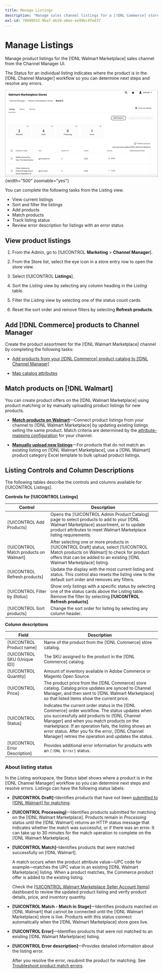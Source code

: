 ```yaml
---
title: Manage Listings
description: 'Manage sales channel listings for a [!DNL Commerce] store with Channel Manager for Adobe Commerce and Magento Open Source.'
exl-id: 70999552-9ba7-4b10-a8ee-ee99bc4fe837
---
```

# Manage Listings

Manage product listings for the [!DNL Walmart Marketplace] sales channel from the Channel Manager UI.

The Status for an individual listing indicates where the product is in the [!DNL Channel Manager] workflow so you can determine next steps and resolve any errors.

![Listings page for a connected sales channel](assets/listings-dashboard-view.png){width="500" zoomable="yes"}

You can complete the following tasks from the Listing view.

* View current listings
* Sort and filter the listings
* Add products
* Match products
* Track listing status
* Review error description for listings with an error status

## View product listings

1. From the Admin, go to [!UICONTROL **Marketing** > **Channel Manager**].

1. From the Store list, select the eye icon in a store entry row to open the store view.

1. Select [!UICONTROL **Listings**].

1. Sort the *Listing* view by selecting any column heading in the *Listing* table.

1. Filter the *Listing* view by selecting one of the status count cards.

1. Reset the sort order and remove filters by selecting **Refresh products**.

## Add [!DNL Commerce] products to Channel Manager

Create the product assortment for the [!DNL Walmart Marketplace] channel by completing the following tasks:

* [Add products from your [!DNL Commerce] product catalog to [!DNL Channel Manager]](add-products-to-channel-store.md)

* [Map catalog attributes](map-catalog-attributes.md#configure-product-attribute-settings)

## Match products on [!DNL Walmart]

You can create product offers on the [!DNL Walmart Marketplace] using product matching or by manually uploading product listings for new products.

* **[Match products on Walmart](connect-listings-to-marketplace.md)**—Connect product listings from your channel to [!DNL Walmart Marketplace] by updating existing listings selling the same product. Match criteria are determined by the [attribute-mapping configuration](map-catalog-attributes.md) for your channel.

* **[Manually upload new listings](connect-listings-to-marketplace.md#upload-new-product-listings)**—For products that do not match an existing listing on [!DNL Walmart Marketplace], use a [!DNL Walmart] product category Excel template to bulk upload product listings.

## Listing Controls and Column Descriptions

The following tables describe the controls and columns available for [!UICONTROL Listings].

**Controls for [!UICONTROL Listings]**

| **Control**                            | **Description**                                                                                                                                                                                                   |
|----------------------------------------|-------------------------------------------------------------------------------------------------------------------------------------------------------------------------------------------------------------------|
| [!UICONTROL Add Products]              | Opens the [!UICONTROL Admin Product Catalog] page to select products to add to your [!DNL Walmart Marketplace] assortment, or to update product attributes to meet Walmart Marketplace listing requirements.      |
| [!UICONTROL Match products on Walmart] | After selecting one or more products in [!UICONTROL Draft] status, select [!UICONTROL Match products on Walmart] to check for product offers that can be added to an existing [!DNL Walmart Marketplace] listing. |
| [!UICONTROL Refresh products]          | Update the display with the most current listing and status. This control also resets the listing view to the default sort order and removes any filters.                                                         |
| [!UICONTROL Filter by *Status*]        | Show only listings with a specific status by selecting one of the status cards above the Listing table. Remove the filter by selecting **[!UICONTROL Refresh products]**.                                         |
| [!UICONTROL Sort products]             | Change the sort order for listing by selecting any column header.                                                                                                                                                 |


**Column descriptions**

| **Field**                      | **Description**                                                                                                                                                                                                                                                                                                                                                   |
|--------------------------------|-------------------------------------------------------------------------------------------------------------------------------------------------------------------------------------------------------------------------------------------------------------------------------------------------------------------------------------------------------------------|
| [!UICONTROL Product name]      | Name of the product from the [!DNL Commerce] store catalog.                                                                                                                                                                                                                                                                                                       |
| [!UICONTROL SKU (Unique ID)]   | The SKU assigned to the product in the [!DNL Commerce] catalog.                                                                                                                                                                                                                                                                                                   |
| [!UICONTROL  Quantity]         | Amount of inventory available in Adobe Commerce or Magento Open Source.                                                                                                                                                                                                                                                                                           |
| [!UICONTROL Price]             | The product price from the [!DNL Commerce] store catalog. Catalog price updates are synced to Channel Manager, and then sent to [!DNL Walmart Marketplace]  so that listed items show the current price.                                                                                                                                                          |
| [!UICONTROL Status]            | Indicates the current order status in the [!DNL Commerce] order workflow. The status updates when you successfully add products to [!DNL Channel Manager] and when you match products on the marketplace. If an operation fails, the listing shows an error status. After you fix the error, [!DNL Channel Manager] retries the operation and updates the status. |
| [!UICONTROL Error Description] | Provides additional error information for products with an `[!DNL Error]` status.                                                                                                                                                                                                                                                                                 |

### About listing status

In the Listing workspace, the Status label shows where a product is in the [!DNL Channel Manager] workflow so you can determine next steps and resolve errors. Listings can have the following status labels:

*  **[!UICONTROL Draft]**–Identifies products that have not been [submitted to [!DNL Walmart] for matching](connect-listings-to-marketplace.md#match-products).

*  **[!UICONTROL Processing]**—Identifies products submitted for matching on the [!DNL Walmart Marketplace]. Products remain in *Processing* status until the [!DNL Walmart] returns an HTTP status message that indicates whether the match was successful, or if there was an error. It can take up to 30 minutes for the match operation to complete on the [!DNL Walmart Marketplace].

* **[!UICONTROL Match]**–Identifies products that were matched successfully on [!DNL Walmart].

    A match occurs when the product attribute value—UPC code for example—matches the UPC value in an existing [!DNL Walmart Marketplace] listing. When a product matches, the Commerce product offer is added to the existing listing.

    Check the [[!UICONTROL Walmart Marketplace Seller Account Items]](https://seller.walmart.com/items-and-inventory/manage-items) dashboard to review the updated product listing and verify product details, price, and inventory quantity.

* **[!UICONTROL Match - Match in Stage]**—Identifies products matched on [!DNL Walmart] that cannot be connected until the [!DNL Walmart Marketplace] store is live. Products with this status connect automatically when the [!DNL Walmart Marketplace] store goes live.

* **[!UICONTROL Error]**—Identifies products that were not matched to an existing [!DNL Walmart Marketplace] listing.

* **[!UICONTROL Error description]**—Provides detailed information about the listing error.

  After you resolve the error, resubmit the product for matching. See [Troubleshoot product match errors](connect-listings-to-marketplace.md#troubleshoot-product-match-errors).
